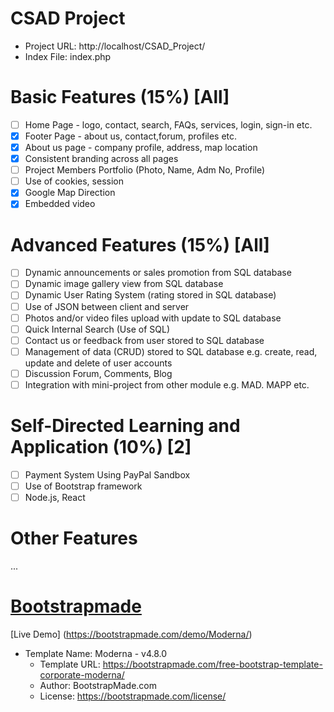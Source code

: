 # CSAD Project
- Project URL: http://localhost/CSAD_Project/
- Index File: index.php

# Basic Features (15%) [All]

- [ ] Home Page - logo, contact, search, FAQs, services, login, sign-in etc.
- [x] Footer Page - about us, contact,forum, profiles etc.
- [x] About us page - company profile, address, map location
- [x] Consistent branding across all pages
- [ ] Project Members Portfolio (Photo, Name, Adm No, Profile)
- [ ] Use of cookies, session
- [x] Google Map Direction
- [x] Embedded video

# Advanced Features (15%) [All]

- [ ] Dynamic announcements or sales promotion from SQL database
- [ ] Dynamic image gallery view from SQL database
- [ ] Dynamic User Rating System (rating stored in SQL database)
- [ ] Use of JSON between client and server
- [ ] Photos and/or video files upload with update to SQL database
- [ ] Quick Internal Search (Use of SQL)
- [ ] Contact us or feedback from user stored to SQL database
- [ ] Management of data (CRUD) stored to SQL database e.g. create, read, update and delete of user accounts
- [ ] Discussion Forum, Comments, Blog
- [ ] Integration with mini-project from other module e.g. MAD. MAPP etc.

# Self-Directed Learning and Application (10%) [2]

- [ ] Payment System Using PayPal Sandbox
- [ ] Use of Bootstrap framework
- [ ] Node.js, React

# Other Features
...


# [Bootstrapmade](https://bootstrapmade.com/)
[Live Demo] (https://bootstrapmade.com/demo/Moderna/)
* Template Name: Moderna - v4.8.0
  * Template URL: https://bootstrapmade.com/free-bootstrap-template-corporate-moderna/
  * Author: BootstrapMade.com
  * License: https://bootstrapmade.com/license/
